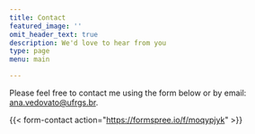 ```yaml
---
title: Contact
featured_image: ''
omit_header_text: true
description: We'd love to hear from you
type: page
menu: main

---
```


Please feel free to contact me using the form below or by email: ana.vedovato@ufrgs.br.

{{< form-contact action="https://formspree.io/f/moqypjyk"  >}}
